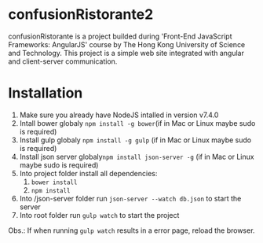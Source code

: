 # confusionRistorante2
confusionRistorante is a project builded during 'Front-End JavaScript Frameworks: AngularJS' course by The Hong Kong University of Science and Technology. 
This project is a simple web site integrated with angular and client-server communication.

# Installation
1. Make sure you already have NodeJS intalled in version v7.4.0
2. Intall bower globaly `npm install -g bower`(if in Mac or Linux maybe sudo is required)
2. Install gulp globaly `npm install -g gulp` (if in Mac or Linux maybe sudo is required)
3. Install json server globaly`npm install json-server -g` (if in Mac or Linux maybe sudo is required)
4. Into project folder install all dependencies:
    1. `bower install`
    2. `npm install`
5. Into /json-server folder run `json-server --watch db.json` to start the server
6. Into root folder run `gulp watch` to start the project

Obs.: If when running `gulp watch` results in a error page, reload the browser.